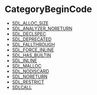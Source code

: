 # CategoryBeginCode

<!-- DO NOT HAND-EDIT CATEGORY LISTS, THEY ARE AUTOGENERATED AND WILL BE OVERWRITTEN, BASED ON TAGS IN INDIVIDUAL PAGE FOOTERS. EDIT THOSE INSTEAD. -->
<!-- BEGIN CATEGORY LIST -->
- [SDL_ALLOC_SIZE](SDL_ALLOC_SIZE)
- [SDL_ANALYZER_NORETURN](SDL_ANALYZER_NORETURN)
- [SDL_DECLSPEC](SDL_DECLSPEC)
- [SDL_DEPRECATED](SDL_DEPRECATED)
- [SDL_FALLTHROUGH](SDL_FALLTHROUGH)
- [SDL_FORCE_INLINE](SDL_FORCE_INLINE)
- [SDL_HAS_BUILTIN](SDL_HAS_BUILTIN)
- [SDL_INLINE](SDL_INLINE)
- [SDL_MALLOC](SDL_MALLOC)
- [SDL_NODISCARD](SDL_NODISCARD)
- [SDL_NORETURN](SDL_NORETURN)
- [SDL_RESTRICT](SDL_RESTRICT)
- [SDLCALL](SDLCALL)
<!-- END CATEGORY LIST -->

